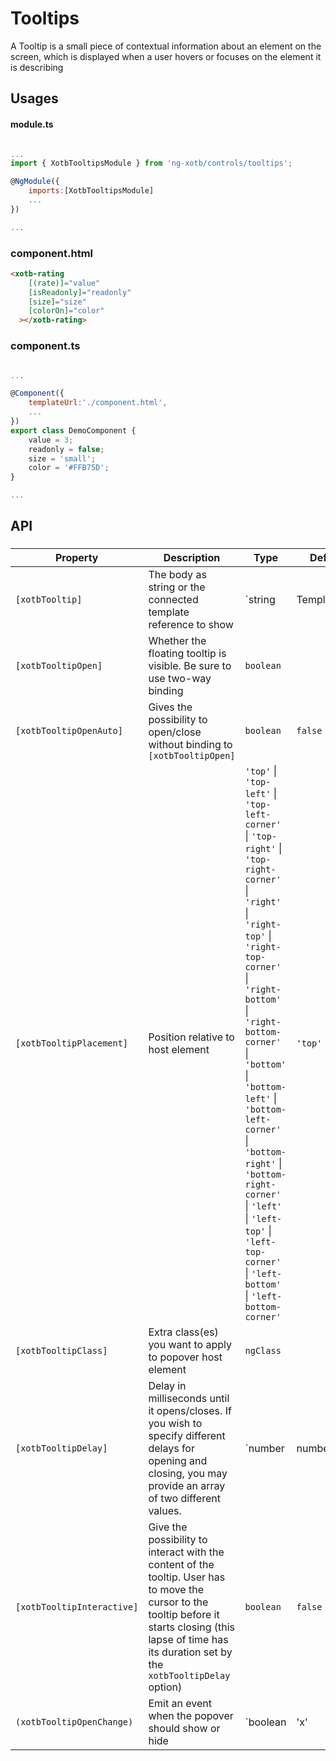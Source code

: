 # Tooltips

A Tooltip is a small piece of contextual information about an element on the screen, which is displayed when a user hovers or focuses on the element it is describing

## Usages

#### module.ts
```javascript

...
import { XotbTooltipsModule } from 'ng-xotb/controls/tooltips';

@NgModule({
    imports:[XotbTooltipsModule]
    ...
})

...
```

### component.html
```html
<xotb-rating
    [(rate)]="value"
    [isReadonly]="readonly"
    [size]="size"
    [colorOn]="color"
  ></xotb-rating>
```

### component.ts
```javascript

...

@Component({
    templateUrl:'./component.html',
    ...
})
export class DemoComponent {
    value = 3;
    readonly = false;
    size = 'small';
    color = '#FFB75D';
}

...
```

## API
 
### <xotb-rating>

| Property | Description | Type | Default |
| --- | --- | --- | --- |
| `[xotbTooltip]` | The body as string or the connected template reference to show  | `string | TemplateRef` |  |
| `[xotbTooltipOpen]` | Whether the floating tooltip is visible. Be sure to use two-way binding | `boolean` |  |
| `[xotbTooltipOpenAuto]` | Gives the possibility to open/close without binding to `[xotbTooltipOpen]`| `boolean` | `false` |
| `[xotbTooltipPlacement]` | Position relative to host element | `'top'` \| `'top-left'` \| `'top-left-corner'` \| `'top-right'` \| `'top-right-corner'` \| `'right'` \| `'right-top'` \| `'right-top-corner'` \| `'right-bottom'` \| `'right-bottom-corner'` \| `'bottom'` \| `'bottom-left'` \| `'bottom-left-corner'` \| `'bottom-right'` \| `'bottom-right-corner'` \| `'left'` \| `'left-top'` \| `'left-top-corner'` \| `'left-bottom'` \| `'left-bottom-corner'` | `'top'` |
| `[xotbTooltipClass]` | Extra class(es) you want to apply to popover host element | `ngClass` |  |
| `[xotbTooltipDelay]` | Delay in milliseconds until it opens/closes. If you wish to specify different delays for opening and closing, you may provide an array of two different values. | `number | number[]` |  |
| `[xotbTooltipInteractive]` | Give the possibility to interact with the content of the tooltip. User has to move the cursor to the tooltip before it starts closing (this lapse of time has its duration set by the `xotbTooltipDelay` option) | `boolean` | `false` |
| `(xotbTooltipOpenChange)` | Emit an event when the popover should show or hide | `boolean | 'x' | 'backdrop' | 'escape'` |  |

